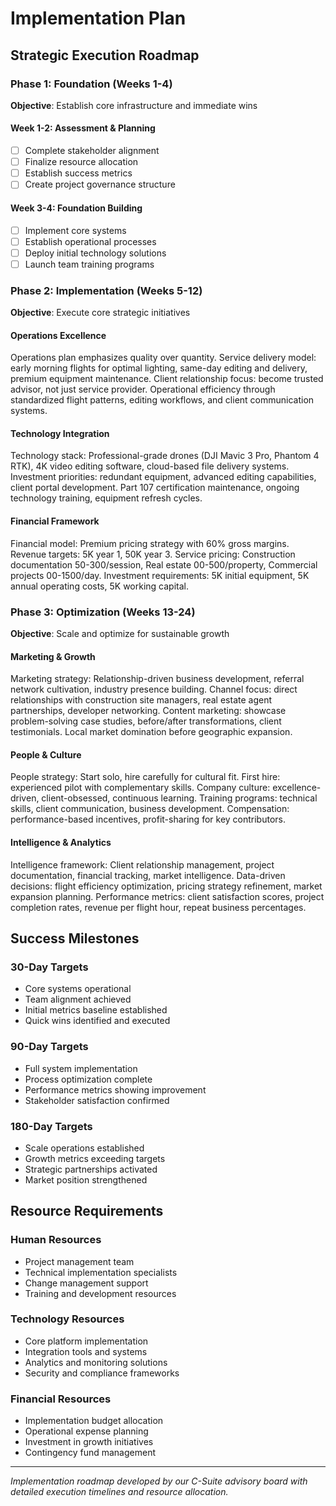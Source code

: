 # Implementation Plan

## Strategic Execution Roadmap

### Phase 1: Foundation (Weeks 1-4)
**Objective**: Establish core infrastructure and immediate wins

#### Week 1-2: Assessment & Planning
- [ ] Complete stakeholder alignment
- [ ] Finalize resource allocation
- [ ] Establish success metrics
- [ ] Create project governance structure

#### Week 3-4: Foundation Building
- [ ] Implement core systems
- [ ] Establish operational processes
- [ ] Deploy initial technology solutions
- [ ] Launch team training programs

### Phase 2: Implementation (Weeks 5-12)
**Objective**: Execute core strategic initiatives

#### Operations Excellence
Operations plan emphasizes quality over quantity. Service delivery model: early morning flights for optimal lighting, same-day editing and delivery, premium equipment maintenance. Client relationship focus: become trusted advisor, not just service provider. Operational efficiency through standardized flight patterns, editing workflows, and client communication systems.

#### Technology Integration
Technology stack: Professional-grade drones (DJI Mavic 3 Pro, Phantom 4 RTK), 4K video editing software, cloud-based file delivery systems. Investment priorities: redundant equipment, advanced editing capabilities, client portal development. Part 107 certification maintenance, ongoing technology training, equipment refresh cycles.

#### Financial Framework
Financial model: Premium pricing strategy with 60% gross margins. Revenue targets: 5K year 1, 50K year 3. Service pricing: Construction documentation 50-300/session, Real estate 00-500/property, Commercial projects 00-1500/day. Investment requirements: 5K initial equipment, 5K annual operating costs, 5K working capital.

### Phase 3: Optimization (Weeks 13-24)
**Objective**: Scale and optimize for sustainable growth

#### Marketing & Growth
Marketing strategy: Relationship-driven business development, referral network cultivation, industry presence building. Channel focus: direct relationships with construction site managers, real estate agent partnerships, developer networking. Content marketing: showcase problem-solving case studies, before/after transformations, client testimonials. Local market domination before geographic expansion.

#### People & Culture
People strategy: Start solo, hire carefully for cultural fit. First hire: experienced pilot with complementary skills. Company culture: excellence-driven, client-obsessed, continuous learning. Training programs: technical skills, client communication, business development. Compensation: performance-based incentives, profit-sharing for key contributors.

#### Intelligence & Analytics
Intelligence framework: Client relationship management, project documentation, financial tracking, market intelligence. Data-driven decisions: flight efficiency optimization, pricing strategy refinement, market expansion planning. Performance metrics: client satisfaction scores, project completion rates, revenue per flight hour, repeat business percentages.

## Success Milestones

### 30-Day Targets
- Core systems operational
- Team alignment achieved
- Initial metrics baseline established
- Quick wins identified and executed

### 90-Day Targets
- Full system implementation
- Process optimization complete
- Performance metrics showing improvement
- Stakeholder satisfaction confirmed

### 180-Day Targets
- Scale operations established
- Growth metrics exceeding targets
- Strategic partnerships activated
- Market position strengthened

## Resource Requirements

### Human Resources
- Project management team
- Technical implementation specialists
- Change management support
- Training and development resources

### Technology Resources
- Core platform implementation
- Integration tools and systems
- Analytics and monitoring solutions
- Security and compliance frameworks

### Financial Resources
- Implementation budget allocation
- Operational expense planning
- Investment in growth initiatives
- Contingency fund management

---
*Implementation roadmap developed by our C-Suite advisory board with detailed execution timelines and resource allocation.*
